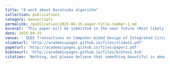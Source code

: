 ```yaml
---
title: "A work about Karatsuba algorithm"
collection: publications
category: manuscripts
permalink: /publication/2025-04-15-paper-title-number-1.md
excerpt: 'This paper will be submitted in the near future (Most likely in April).'
date: 2025-04-15
venue: ' IEEE Transactions on Computer-Aided Design of Integrated Circuits and Systems (I hope)'
slidesurl: 'http://academicpages.github.io/files/slides1.pdf'
paperurl: 'http://academicpages.github.io/files/paper1.pdf'
bibtexurl: 'http://academicpages.github.io/files/bibtex1.bib'
citation: 'Nothing, but please believe that something beautiful is about to happen.'
---
```


